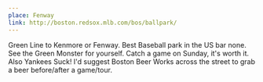 ```yaml
---
place: Fenway
link: http://boston.redsox.mlb.com/bos/ballpark/
---
```

Green Line to Kenmore or Fenway. Best Baseball park in the US bar none.  See the Green Monster for yourself.
Catch a game on Sunday, it's worth it.  Also Yankees Suck!
I'd suggest Boston Beer Works across the street to grab a beer before/after a game/tour.
